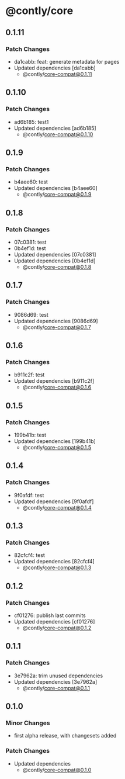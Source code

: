 # @contly/core

## 0.1.11

### Patch Changes

- da1cabb: feat: generate metadata for pages
- Updated dependencies [da1cabb]
  - @contly/core-compat@0.1.11

## 0.1.10

### Patch Changes

- ad6b185: test1
- Updated dependencies [ad6b185]
  - @contly/core-compat@0.1.10

## 0.1.9

### Patch Changes

- b4aee60: test
- Updated dependencies [b4aee60]
  - @contly/core-compat@0.1.9

## 0.1.8

### Patch Changes

- 07c0381: test
- 0b4ef1d: test
- Updated dependencies [07c0381]
- Updated dependencies [0b4ef1d]
  - @contly/core-compat@0.1.8

## 0.1.7

### Patch Changes

- 9086d69: test
- Updated dependencies [9086d69]
  - @contly/core-compat@0.1.7

## 0.1.6

### Patch Changes

- b911c2f: test
- Updated dependencies [b911c2f]
  - @contly/core-compat@0.1.6

## 0.1.5

### Patch Changes

- 199b41b: test
- Updated dependencies [199b41b]
  - @contly/core-compat@0.1.5

## 0.1.4

### Patch Changes

- 9f0afdf: test
- Updated dependencies [9f0afdf]
  - @contly/core-compat@0.1.4

## 0.1.3

### Patch Changes

- 82cfcf4: test
- Updated dependencies [82cfcf4]
  - @contly/core-compat@0.1.3

## 0.1.2

### Patch Changes

- cf01276: publish last commits
- Updated dependencies [cf01276]
  - @contly/core-compat@0.1.2

## 0.1.1

### Patch Changes

- 3e7962a: trim unused dependencies
- Updated dependencies [3e7962a]
  - @contly/core-compat@0.1.1

## 0.1.0

### Minor Changes

- first alpha release, with changesets added

### Patch Changes

- Updated dependencies
  - @contly/core-compat@0.1.0
